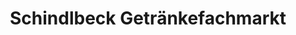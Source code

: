 ---
title: "Schindlbeck Getränkefachmarkt"
url: /pfaffenhofen-a-d-ilm/schindlbeck-getraenkefachmarkt/
shop: Getränke
---